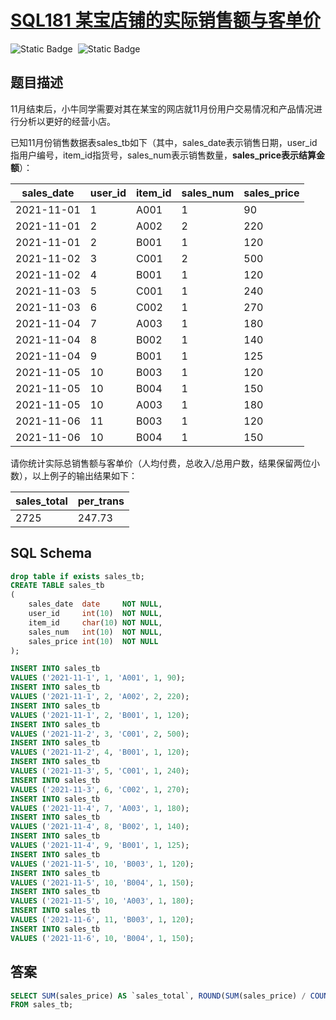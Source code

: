 # [SQL181 某宝店铺的实际销售额与客单价](https://www.nowcoder.com/practice/b3a0731dfd654361943916d8d85699cd?tpId=268&tags=&title=&difficulty=0&judgeStatus=0&rp=0&sourceUrl=%2Fexam%2Foj)

<div style="display:flex;">
  <img style="margin-right: 8px;" alt="Static Badge" src="https://img.shields.io/badge/%E9%9A%BE%E5%BA%A6-%E7%AE%80%E5%8D%95-%2351b8b8?style=flat">
  <img style="margin-right: 8px;" alt="Static Badge" src="https://img.shields.io/badge/%E6%95%B0%E6%8D%AE%E5%BA%93-%23b1b3b8?style=flat">
</div>

## 题目描述

11月结束后，小牛同学需要对其在某宝的网店就11月份用户交易情况和产品情况进行分析以更好的经营小店。

已知11月份销售数据表sales_tb如下（其中，sales_date表示销售日期，user_id指用户编号，item_id指货号，sales_num表示销售数量，**sales_price表示结算金额**）：

| sales_date | user_id | item_id | sales_num | sales_price |
| ---------- | ------- | ------- | --------- | ----------- |
| 2021-11-01 | 1       | A001    | 1         | 90          |
| 2021-11-01 | 2       | A002    | 2         | 220         |
| 2021-11-01 | 2       | B001    | 1         | 120         |
| 2021-11-02 | 3       | C001    | 2         | 500         |
| 2021-11-02 | 4       | B001    | 1         | 120         |
| 2021-11-03 | 5       | C001    | 1         | 240         |
| 2021-11-03 | 6       | C002    | 1         | 270         |
| 2021-11-04 | 7       | A003    | 1         | 180         |
| 2021-11-04 | 8       | B002    | 1         | 140         |
| 2021-11-04 | 9       | B001    | 1         | 125         |
| 2021-11-05 | 10      | B003    | 1         | 120         |
| 2021-11-05 | 10      | B004    | 1         | 150         |
| 2021-11-05 | 10      | A003    | 1         | 180         |
| 2021-11-06 | 11      | B003    | 1         | 120         |
| 2021-11-06 | 10      | B004    | 1         | 150         |

请你统计实际总销售额与客单价（人均付费，总收入/总用户数，结果保留两位小数），以上例子的输出结果如下：

| sales_total | per_trans |
| ----------- | --------- |
| 2725        | 247.73    |

## SQL Schema

```sql
drop table if exists sales_tb;
CREATE TABLE sales_tb
(
    sales_date  date     NOT NULL,
    user_id     int(10)  NOT NULL,
    item_id     char(10) NOT NULL,
    sales_num   int(10)  NOT NULL,
    sales_price int(10)  NOT NULL
);

INSERT INTO sales_tb
VALUES ('2021-11-1', 1, 'A001', 1, 90);
INSERT INTO sales_tb
VALUES ('2021-11-1', 2, 'A002', 2, 220);
INSERT INTO sales_tb
VALUES ('2021-11-1', 2, 'B001', 1, 120);
INSERT INTO sales_tb
VALUES ('2021-11-2', 3, 'C001', 2, 500);
INSERT INTO sales_tb
VALUES ('2021-11-2', 4, 'B001', 1, 120);
INSERT INTO sales_tb
VALUES ('2021-11-3', 5, 'C001', 1, 240);
INSERT INTO sales_tb
VALUES ('2021-11-3', 6, 'C002', 1, 270);
INSERT INTO sales_tb
VALUES ('2021-11-4', 7, 'A003', 1, 180);
INSERT INTO sales_tb
VALUES ('2021-11-4', 8, 'B002', 1, 140);
INSERT INTO sales_tb
VALUES ('2021-11-4', 9, 'B001', 1, 125);
INSERT INTO sales_tb
VALUES ('2021-11-5', 10, 'B003', 1, 120);
INSERT INTO sales_tb
VALUES ('2021-11-5', 10, 'B004', 1, 150);
INSERT INTO sales_tb
VALUES ('2021-11-5', 10, 'A003', 1, 180);
INSERT INTO sales_tb
VALUES ('2021-11-6', 11, 'B003', 1, 120);
INSERT INTO sales_tb
VALUES ('2021-11-6', 10, 'B004', 1, 150);
```

## 答案

```sql
SELECT SUM(sales_price) AS `sales_total`, ROUND(SUM(sales_price) / COUNT(DISTINCT user_id), 2) AS `per_trans`
FROM sales_tb;
```

